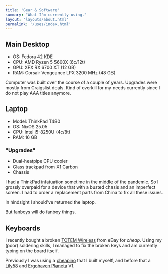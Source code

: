 ```yaml
---
title: 'Gear & Software'
summary: "What I'm currently using."
layout: 'layouts/about.html'
permalink: '/uses/index.html'
---
```


## Main Desktop

- OS: Fedora 42 KDE
- CPU: AMD Ryzen 5 5600X (6c/12t)
- GPU: XFX RX 6700 XT (12 GB)
- RAM: Corsair Vengeance LPX 3200 MHz (48 GB)

Computer was built over the course of a couple of years.
Upgrades were mostly from Craigslist deals.
Kind of overkill for my needs currently since I do not play AAA titles anymore.

## Laptop

- Model: ThinkPad T480
- OS: NixOS 25.05
- CPU: Intel i5-8250U (4c/8t)
- RAM: 16 GB

### "Upgrades"

- Dual-heatpipe CPU cooler
- Glass trackpad from X1 Carbon
- Chassis

I had a ThinkPad infatuation sometime in the middle of the pandemic.
So I grossly overpaid for a device that with a busted chasis and an imperfect screen.
I had to order a replacement parts from China to fix all these issues.

In hindsight I should've returned the laptop.

But fanboys will do fanboy things.

## Keyboards

I recently bought a broken [TOTEM Wireless](https://github.com/GEIGEIGEIST/TOTEM) from eBay for _cheap_.
Using my (poor) soldering skills, I managed to fix the broken keys and am currently typing on the board itself.

Previously I was using a [cheapino](https://github.com/tompi/cheapino) that I built myself, and before that a [Lily58](https://boardsource.xyz/products/lily58) and [Ergohaven Planeta](https://ergohaven.xyz/planeta) V1.
